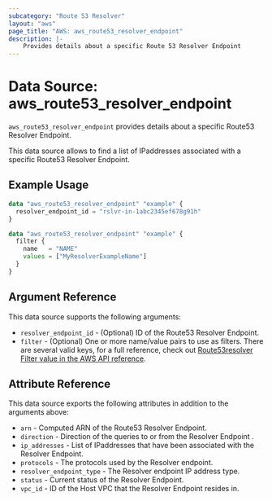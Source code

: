 ```yaml
---
subcategory: "Route 53 Resolver"
layout: "aws"
page_title: "AWS: aws_route53_resolver_endpoint"
description: |-
    Provides details about a specific Route 53 Resolver Endpoint
---
```


# Data Source: aws_route53_resolver_endpoint

`aws_route53_resolver_endpoint` provides details about a specific Route53 Resolver Endpoint.

This data source allows to find a list of IPaddresses associated with a specific Route53 Resolver Endpoint.

## Example Usage

```terraform
data "aws_route53_resolver_endpoint" "example" {
  resolver_endpoint_id = "rslvr-in-1abc2345ef678g91h"
}
```

```terraform
data "aws_route53_resolver_endpoint" "example" {
  filter {
    name   = "NAME"
    values = ["MyResolverExampleName"]
  }
}
```

## Argument Reference

This data source supports the following arguments:

* `resolver_endpoint_id` - (Optional) ID of the Route53 Resolver Endpoint.
* `filter` - (Optional) One or more name/value pairs to use as filters. There are
several valid keys, for a full reference, check out
[Route53resolver Filter value in the AWS API reference][1].

## Attribute Reference

This data source exports the following attributes in addition to the arguments above:

* `arn` - Computed ARN of the Route53 Resolver Endpoint.
* `direction` - Direction of the queries to or from the Resolver Endpoint .
* `ip_addresses` - List of IPaddresses that have been associated with the Resolver Endpoint.
* `protocols` - The protocols used by the Resolver endpoint.
* `resolver_endpoint_type` - The Resolver endpoint IP address type.
* `status` - Current status of the Resolver Endpoint.
* `vpc_id` - ID of the Host VPC that the Resolver Endpoint resides in.

[1]: https://docs.aws.amazon.com/Route53/latest/APIReference/API_route53resolver_Filter.html
